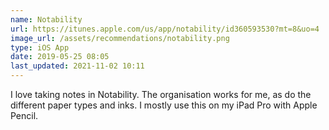 ```yaml
---
name: Notability
url: https://itunes.apple.com/us/app/notability/id360593530?mt=8&uo=4
image_url: /assets/recommendations/notability.png
type: iOS App
date: 2019-05-25 08:05
last_updated: 2021-11-02 10:11
---
```

I love taking notes in Notability. The organisation works for me, as do the different paper types and inks. I mostly use this on my iPad Pro with Apple Pencil. 